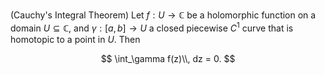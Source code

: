 (Cauchy's Integral Theorem) Let $f: U \to \mathbb{C}$ be a holomorphic
function on a domain $U \subseteq \mathbb{C}$, and $\gamma: [a, b] \to U$ 
a closed piecewise $C^1$ curve that is homotopic to a point in $U$. 
Then 

$$
\int_\gamma f(z)\\, dz = 0.
$$
